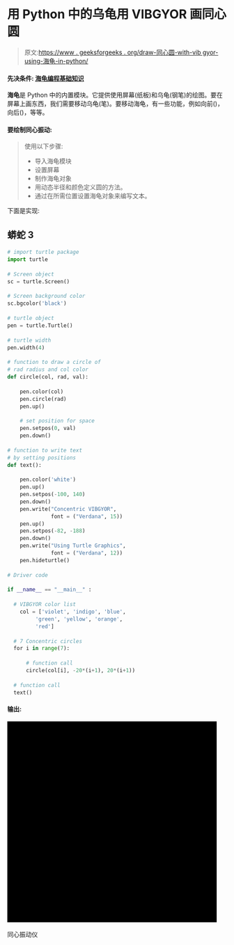 # 用 Python 中的乌龟用 VIBGYOR 画同心圆

> 原文:[https://www . geeksforgeeks . org/draw-同心圆-with-vib gyor-using-海龟-in-python/](https://www.geeksforgeeks.org/draw-concentric-circles-with-vibgyor-using-turtle-in-python/)

#### 先决条件: [<u>海龟编程基础知识</u>](https://www.geeksforgeeks.org/turtle-programming-python/)

**海龟**是 Python 中的内置模块。它提供使用屏幕(纸板)和乌龟(钢笔)的绘图。要在屏幕上画东西，我们需要移动乌龟(笔)。要移动海龟，有一些功能，例如向前()，向后()，等等。

#### 要绘制同心振动:

> 使用以下步骤:
> 
> *   导入海龟模块
> *   设置屏幕
> *   制作海龟对象
> *   用动态半径和颜色定义圆的方法。
> *   通过在所需位置设置海龟对象来编写文本。

下面是实现:

## 蟒蛇 3

```py
# import turtle package
import turtle

# Screen object
sc = turtle.Screen()

# Screen background color
sc.bgcolor('black')

# turtle object
pen = turtle.Turtle()

# turtle width
pen.width(4)

# function to draw a circle of
# rad radius and col color
def circle(col, rad, val):

    pen.color(col)
    pen.circle(rad)
    pen.up()

    # set position for space
    pen.setpos(0, val)
    pen.down()

# function to write text
# by setting positions
def text():

    pen.color('white')
    pen.up()
    pen.setpos(-100, 140)
    pen.down()
    pen.write("Concentric VIBGYOR",
              font = ("Verdana", 15))
    pen.up()
    pen.setpos(-82, -188)
    pen.down()
    pen.write("Using Turtle Graphics",
              font = ("Verdana", 12))
    pen.hideturtle()

# Driver code

if __name__ == "__main__" :

  # VIBGYOR color list
    col = ['violet', 'indigo', 'blue',
         'green', 'yellow', 'orange',
         'red']

  # 7 Concentric circles
  for i in range(7):

      # function call
      circle(col[i], -20*(i+1), 20*(i+1))

  # function call
  text()
```

#### 输出:

![](img/3cbdd9d7c9785868ac46e296f8ffc430.png)

同心振动仪